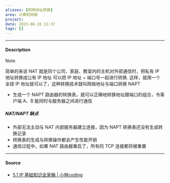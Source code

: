 ```yaml
---
aliases: [网络地址转换]
area: 计算机网络
project: 
date: 2023-06-16 11:37
tags: []
---
```

---
#### Description
> [!note] 
> 简单的来说 NAT 就是同个公司、家庭、教室内的主机对外部通信时，把私有 IP 地址转换成公有 IP 地址
> 可以把 IP 地址 + 端口号一起进行转换. 这样，就用一个全球 IP 地址就可以了，这种转换技术就叫网络地址与端口转换 NAPT

- 生成一个 NAPT 路由器的转换表，就可以正确地转换地址跟端口的组合，令客户端 A、B 能同时与服务器之间进行通信

##### NAT/NAPT 缺点
- 外部无法主动与 NAT 内部服务器建立连接，因为 NAPT 转换表还没有生成转换记录
- 转换表的生成与转换操作都会产生性能开销
- 通信过程中，如果 NAT 路由器重启了，所有的 TCP 连接都将被重置




---
#### Source
- [5.1 IP 基础知识全家桶 | 小林coding](https://xiaolincoding.com/network/4_ip/ip_base.html#nat)